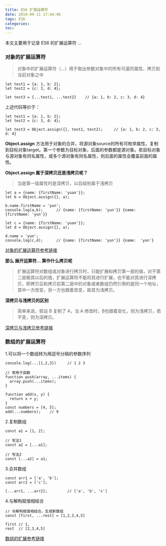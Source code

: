 ```yaml
---
title: ES6 扩展运算符
date: 2019-09-11 17:44:46
tags: ES6
categories:
toc:
---
```


本文主要用于记录 ES6 的扩展运算符 ...

<!--more-->

### 对象的扩展运算符

> 对象中的扩展运算符（...）用于取出参数对象中的所有可遍历属性，拷贝到当前对象之中

```
let test1 = {a: 1, b: 2};
let test2 = {c: 3, d: 4};

let test3 = {...test1, ...test2}    // {a: 1, b: 2, c: 3, d: 4}
```

上述代码等价于：

```
let test1 = {a: 1, b: 2};
let test2 = {c: 3, d: 4};

let test3 = Object.assign({}, test1, test2);     // {a: 1, b: 2, c: 3, d: 4}
```

**Object.assign** 方法用于对象的合并，将源对象source的所有可枚举属性，复制到目标对象target。第一个参数为目标对象，后面的参数都是源对象。若目标对象与源对象有同名属性，或多个源对象有同名属性，则后面的属性会覆盖前面的属性。

**Object.assign 属于深拷贝还是浅拷贝呢？**

> 当是第一级属性时是深拷贝，以后级别属于浅拷贝

```
let a = {name: {firstName: 'yuan'}};
let b = Object.assign({}, a);

b.name.firstName = 'yun';
console.log(a,b);      // {name: {firstName: 'yun'}} {name: {firstName: 'yun'}}

let c = {name: {firstName: 'yuan'}};
let d = Object.assign({}, a);

d.name = 'yun';
console.log(c,d);      // {name: {firstName: 'yun'}} {name:  'yun'}
```

[对象的扩展运算符参考链接](!http://es6.ruanyifeng.com/#docs/object#%E5%AF%B9%E8%B1%A1%E7%9A%84%E6%89%A9%E5%B1%95%E8%BF%90%E7%AE%97%E7%AC%A6)

**那么 展开运算符... 算作什么拷贝呢**

> 扩展运算符对数组或对象进行拷贝时，只能扩展和拷贝第一层的值，对于第二层极其以后的值，扩展运算符不能将其进行扩展，也不能对其进行深拷贝，即拷贝后和拷贝前第二层中的对象或者数组仍然引用的是同一个地址，其中一方改变，另一方也跟着改变，故其为浅拷贝。


**深拷贝与浅拷贝的区别**

> 简单来说，假设 B 复制了 A，当 A 修改时，B也跟着变化，则为浅拷贝，若不变，则为深拷贝。

[深拷贝与浅拷贝参考链接](!https://www.cnblogs.com/echolun/p/7889848.html)

### 数组的扩展运算符

1.可以将一个数组转为用逗号分隔的参数序列

```
console.log(...[1,2,3])     // 1 2 3

// 常用于函数
function push(array, ...items) {
  array.push(...items);
}

function add(x, y) {
  return x + y;
}
const numbers = [4, 5];
add(...numbers);    // 9
```

2.复制数组

```
const a1 = [1, 2];

// 写法1
const a2 = [...a1];

// 写法2
const [...a2] = a1;
```

3.合并数组

```
const arr1 = ['a', 'b'];
const arr2 = ['c'];

[...arr1, ...arr2];         // ['a', 'b', 'c']
```

4.与解构赋值相结合

```
// 与解构赋值相结合，生成新数组
const [first, ...rest] = [1,2,3,4,5]

first // 1,
rest  // [2,3,4,5]
```

[数组的扩展参考链接](!http://es6.ruanyifeng.com/#docs/array)